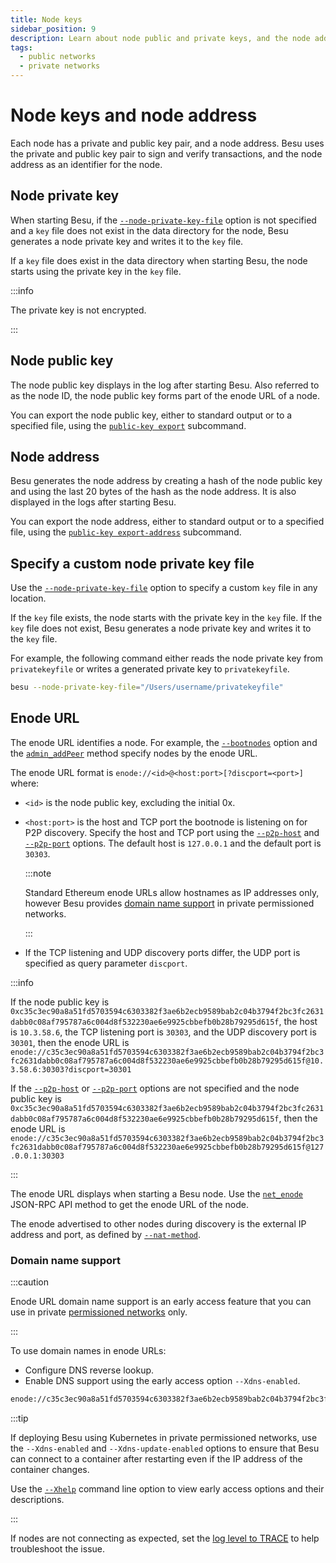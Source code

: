 ```yaml
---
title: Node keys
sidebar_position: 9
description: Learn about node public and private keys, and the node address.
tags:
  - public networks
  - private networks
---
```


# Node keys and node address

Each node has a private and public key pair, and a node address. Besu uses the private and public key pair to sign and verify transactions, and the node address as an identifier for the node.

## Node private key

When starting Besu, if the [`--node-private-key-file`](../reference/cli/options.md#node-private-key-file) option is not specified and a `key` file does not exist in the data directory for the node, Besu generates a node private key and writes it to the `key` file.

If a `key` file does exist in the data directory when starting Besu, the node starts using the private key in the `key` file.

:::info

The private key is not encrypted.

:::

## Node public key

The node public key displays in the log after starting Besu. Also referred to as the node ID, the node public key forms part of the enode URL of a node.

You can export the node public key, either to standard output or to a specified file, using the [`public-key export`](../reference/cli/subcommands.md#public-key) subcommand.

## Node address

Besu generates the node address by creating a hash of the node public key and using the last 20 bytes of the hash as the node address. It is also displayed in the logs after starting Besu.

You can export the node address, either to standard output or to a specified file, using the [`public-key export-address`](../reference/cli/subcommands.md#public-key) subcommand.

## Specify a custom node private key file

Use the [`--node-private-key-file`](../reference/cli/options.md#node-private-key-file) option to specify a custom `key` file in any location.

If the `key` file exists, the node starts with the private key in the `key` file. If the `key` file does not exist, Besu generates a node private key and writes it to the `key` file.

For example, the following command either reads the node private key from `privatekeyfile` or writes a generated private key to `privatekeyfile`.

```bash
besu --node-private-key-file="/Users/username/privatekeyfile"
```

## Enode URL

The enode URL identifies a node. For example, the [`--bootnodes`](../reference/cli/options.md#bootnodes) option and the [`admin_addPeer`](../reference/api/index.md#admin_addpeer) method specify nodes by the enode URL.

The enode URL format is `enode://<id>@<host:port>[?discport=<port>]` where:

- `<id>` is the node public key, excluding the initial 0x.
- `<host:port>` is the host and TCP port the bootnode is listening on for P2P discovery. Specify the host and TCP port using the [`--p2p-host`](../reference/cli/options.md#p2p-host) and [`--p2p-port`](../reference/cli/options.md#p2p-port) options. The default host is `127.0.0.1` and the default port is `30303`.

  :::note

  Standard Ethereum enode URLs allow hostnames as IP addresses only, however Besu provides [domain name support](#domain-name-support) in private permissioned networks.

  :::

- If the TCP listening and UDP discovery ports differ, the UDP port is specified as query parameter `discport`.

:::info

If the node public key is `0xc35c3ec90a8a51fd5703594c6303382f3ae6b2ecb9589bab2c04b3794f2bc3fc2631dabb0c08af795787a6c004d8f532230ae6e9925cbbefb0b28b79295d615f`, the host is `10.3.58.6`, the TCP listening port is `30303`, and the UDP discovery port is `30301`, then the enode URL is `enode://c35c3ec90a8a51fd5703594c6303382f3ae6b2ecb9589bab2c04b3794f2bc3fc2631dabb0c08af795787a6c004d8f532230ae6e9925cbbefb0b28b79295d615f@10.3.58.6:30303?discport=30301`

If the [`--p2p-host`](../reference/cli/options.md#p2p-host) or [`--p2p-port`](../reference/cli/options.md#p2p-port) options are not specified and the node public key is `0xc35c3ec90a8a51fd5703594c6303382f3ae6b2ecb9589bab2c04b3794f2bc3fc2631dabb0c08af795787a6c004d8f532230ae6e9925cbbefb0b28b79295d615f`, then the enode URL is `enode://c35c3ec90a8a51fd5703594c6303382f3ae6b2ecb9589bab2c04b3794f2bc3fc2631dabb0c08af795787a6c004d8f532230ae6e9925cbbefb0b28b79295d615f@127.0.0.1:30303`

:::

The enode URL displays when starting a Besu node. Use the [`net_enode`](../reference/api/index.md#net_enode) JSON-RPC API method to get the enode URL of the node.

The enode advertised to other nodes during discovery is the external IP address and port, as defined by [`--nat-method`](../how-to/connect/specify-nat.md).

### Domain name support

:::caution

Enode URL domain name support is an early access feature that you can use in private [permissioned networks](../../private-networks/concepts/permissioning/index.md) only.

:::

To use domain names in enode URLs:

- Configure DNS reverse lookup.
- Enable DNS support using the early access option `--Xdns-enabled`.

```bash title="Example enode URL using a domain name"
enode://c35c3ec90a8a51fd5703594c6303382f3ae6b2ecb9589bab2c04b3794f2bc3fc2631dabb0c08af795787a6c004d8f532230ae6e9925cbbefb0b28b79295d615f@mydomain.dev.example.net:30301
```

:::tip

If deploying Besu using Kubernetes in private permissioned networks, use the `--Xdns-enabled` and `--Xdns-update-enabled` options to ensure that Besu can connect to a container after restarting even if the IP address of the container changes.

Use the [`--Xhelp`](../reference/cli/options.md#xhelp) command line option to view early access options and their descriptions.

:::

If nodes are not connecting as expected, set the [log level to TRACE](../reference/api/index.md#admin_changeloglevel) to help troubleshoot the issue.
